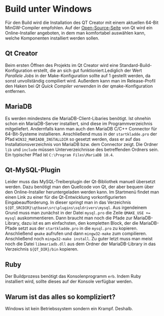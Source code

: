 # Build unter Windows

Für den Build wird die Installation des QT Creator mit einem aktuellen 64-Bit MinGW-Compiler empfohlen. 
Auf der [Open-Source-Seite](https://www.qt.io/download-open-source) von Qt
wird ein Online-Installer angeboten, in dem man komfortabel auswählen kann, 
welche Komponenten installiert werden sollen.

## Qt Creator

Beim ersten Öffnen des Projekts im Qt Creator wird eine Standard-Build-Konfiguration erstellt, die an sich gut funktioniert.Lediglich der 
Wert _Parallele Jobs_ in der Make-Konfiguration sollte auf 1 gestellt werden, da sonst unvollständig compiliert wird.
Außerdem kann man im Release-Profil den Haken bei _Qt Quick Compiler verwenden_ in der qmake-Konfiguration entfernen.

## MariaDB

Es werden mindestens die MariaDB-Client-Libaries benötigt.
Ist ohnehin schon ein MariaDB-Server installiert, sind diese im Programmverzeichnis mitgeliefert.
Andernfalls kann man auch den MariaDB C/C++ Connector für 64-Bit-Systeme installieren.
Anschließend muss in der `startkladde.pro` der Pfad `WIN32_MARIADB_INSTALLDIR` so gesetzt werden,
dass er auf das Installationsverzeichnis von MariaDB bzw. dem Connector zeigt. Die Ordner `lib` und `include`
müssen Unterverzeichnisse des betreffenden Ordners sein. Ein typischer Pfad ist `C:\Program Files\MariaDB 10.4`.

## Qt-MySQL-Plugin

Leider muss das MySQL-Treiberplugin der Qt-Bibliothek manuell übersetzt werden. Dazu benötigt man den Quellcode von Qt, der aber bequem über den Online-Installer heruntergeladen werden kann. Im Startmenü findet man einen Link zu einer für die Qt-Entwicklung vorkonfigurierten Eingabeaufforderung. In dieser springt man in das Verzeichnis `${QT_SRCDIR}\qtbase\src\plugins\sqldrivers\mysql`. Aus irgendeinem Grund muss man zunächst in der Datei `mysql.pro` die Zeile `QMAKE_USE += mysql` auskommentieren. Dann braucht man noch die Pfade zur MariaDB-Library, dazu ist es am einfachsten, den kompletten Block, der die MariaDB-Pfade setzt aus der `startkladde.pro` in die `mysql.pro` zu kopieren. Anschließend `qmake` aufrufen und dann `mingw32-make` zum compilieren. Anschließend noch `mingw32-make install`. Zu guter letzt muss man meist noch die Datei `libmariadb.dll` aus dem Ordner der MariaDB-Library in das Verzeichnis `${QT_DIR}/bin` kopieren.


## Ruby

Der Buildprozess benötigt das Konsolenprogramm `erb`. 
Indem Ruby installiert wird, sollte dieses auf der Konsole verfügbar werden.

## Warum ist das alles so kompliziert?

Windows ist kein Betriebssystem sondern ein Krampf. Deshalb.
